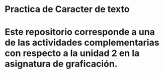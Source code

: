 # Practica de Caracter de texto

# Este repositorio corresponde a una de las actividades complementarias con respecto a la unidad 2 en la asignatura de graficación.

